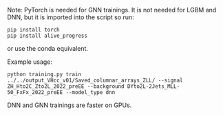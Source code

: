 Note: PyTorch is needed for GNN trainings. It is not needed for LGBM and DNN, but it is imported into the script so run:
```
pip install torch
pip install alive_progress
```
or use the conda equivalent.

Example usage:
```
python training.py train ../../output_VHcc_v01/Saved_columnar_arrays_ZLL/ --signal ZH_Hto2C_Zto2L_2022_preEE --background DYto2L-2Jets_MLL-50_FxFx_2022_preEE --model_type dnn
```

DNN and GNN trainings are faster on GPUs.
